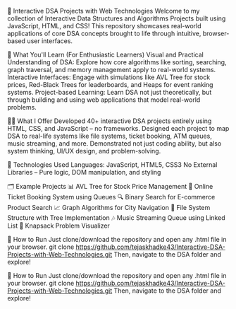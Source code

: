 🧠 Interactive DSA Projects with Web Technologies
Welcome to my collection of Interactive Data Structures and Algorithms Projects built using JavaScript, HTML, and CSS!
This repository showcases real-world applications of core DSA concepts brought to life through intuitive, browser-based user interfaces.

📘 What You'll Learn (For Enthusiastic Learners)
Visual and Practical Understanding of DSA: Explore how core algorithms like sorting, searching, graph traversal, and memory management apply to real-world systems.
Interactive Interfaces: Engage with simulations like AVL Tree for stock prices, Red-Black Trees for leaderboards, and Heaps for event ranking systems.
Project-based Learning: Learn DSA not just theoretically, but through building and using web applications that model real-world problems.

👨‍💼 What I Offer
Developed 40+ interactive DSA projects entirely using HTML, CSS, and JavaScript – no frameworks.
Designed each project to map DSA to real-life systems like file systems, ticket booking, ATM queues, music streaming, and more.
Demonstrated not just coding ability, but also system thinking, UI/UX design, and problem-solving.

🚀 Technologies Used
Languages: JavaScript, HTML5, CSS3
No External Libraries – Pure logic, DOM manipulation, and styling

🗂️ Example Projects
📊 AVL Tree for Stock Price Management
🎫 Online Ticket Booking System using Queues
🔍 Binary Search for E-commerce Product Search
📈 Graph Algorithms for City Navigation
📁 File System Structure with Tree Implementation
🎶 Music Streaming Queue using Linked List
🧩 Knapsack Problem Visualizer

📂 How to Run
Just clone/download the repository and open any .html file in your browser.
git clone https://github.com/tejaskhadke43/Interactive-DSA-Projects-with-Web-Technologies.git
Then, navigate to the DSA folder and explore!

📂 How to Run
Just clone/download the repository and open any .html file in your browser.
git clone https://github.com/tejaskhadke43/Interactive-DSA-Projects-with-Web-Technologies.git
Then, navigate to the DSA folder and explore!
